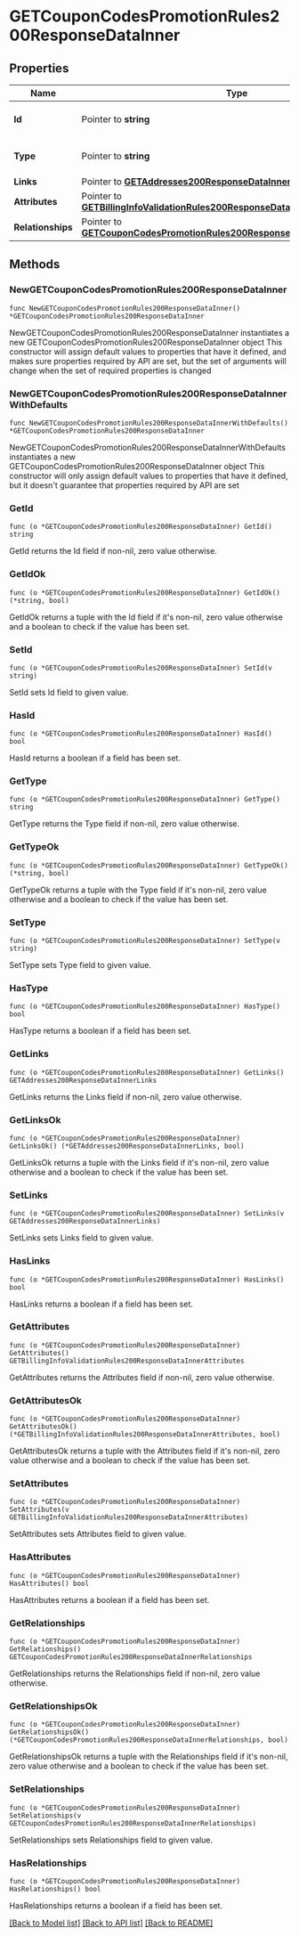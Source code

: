 # GETCouponCodesPromotionRules200ResponseDataInner

## Properties

Name | Type | Description | Notes
------------ | ------------- | ------------- | -------------
**Id** | Pointer to **string** | The resource&#39;s id | [optional] 
**Type** | Pointer to **string** | The resource&#39;s type | [optional] [default to "coupon_codes_promotion_rules"]
**Links** | Pointer to [**GETAddresses200ResponseDataInnerLinks**](GETAddresses200ResponseDataInnerLinks.md) |  | [optional] 
**Attributes** | Pointer to [**GETBillingInfoValidationRules200ResponseDataInnerAttributes**](GETBillingInfoValidationRules200ResponseDataInnerAttributes.md) |  | [optional] 
**Relationships** | Pointer to [**GETCouponCodesPromotionRules200ResponseDataInnerRelationships**](GETCouponCodesPromotionRules200ResponseDataInnerRelationships.md) |  | [optional] 

## Methods

### NewGETCouponCodesPromotionRules200ResponseDataInner

`func NewGETCouponCodesPromotionRules200ResponseDataInner() *GETCouponCodesPromotionRules200ResponseDataInner`

NewGETCouponCodesPromotionRules200ResponseDataInner instantiates a new GETCouponCodesPromotionRules200ResponseDataInner object
This constructor will assign default values to properties that have it defined,
and makes sure properties required by API are set, but the set of arguments
will change when the set of required properties is changed

### NewGETCouponCodesPromotionRules200ResponseDataInnerWithDefaults

`func NewGETCouponCodesPromotionRules200ResponseDataInnerWithDefaults() *GETCouponCodesPromotionRules200ResponseDataInner`

NewGETCouponCodesPromotionRules200ResponseDataInnerWithDefaults instantiates a new GETCouponCodesPromotionRules200ResponseDataInner object
This constructor will only assign default values to properties that have it defined,
but it doesn't guarantee that properties required by API are set

### GetId

`func (o *GETCouponCodesPromotionRules200ResponseDataInner) GetId() string`

GetId returns the Id field if non-nil, zero value otherwise.

### GetIdOk

`func (o *GETCouponCodesPromotionRules200ResponseDataInner) GetIdOk() (*string, bool)`

GetIdOk returns a tuple with the Id field if it's non-nil, zero value otherwise
and a boolean to check if the value has been set.

### SetId

`func (o *GETCouponCodesPromotionRules200ResponseDataInner) SetId(v string)`

SetId sets Id field to given value.

### HasId

`func (o *GETCouponCodesPromotionRules200ResponseDataInner) HasId() bool`

HasId returns a boolean if a field has been set.

### GetType

`func (o *GETCouponCodesPromotionRules200ResponseDataInner) GetType() string`

GetType returns the Type field if non-nil, zero value otherwise.

### GetTypeOk

`func (o *GETCouponCodesPromotionRules200ResponseDataInner) GetTypeOk() (*string, bool)`

GetTypeOk returns a tuple with the Type field if it's non-nil, zero value otherwise
and a boolean to check if the value has been set.

### SetType

`func (o *GETCouponCodesPromotionRules200ResponseDataInner) SetType(v string)`

SetType sets Type field to given value.

### HasType

`func (o *GETCouponCodesPromotionRules200ResponseDataInner) HasType() bool`

HasType returns a boolean if a field has been set.

### GetLinks

`func (o *GETCouponCodesPromotionRules200ResponseDataInner) GetLinks() GETAddresses200ResponseDataInnerLinks`

GetLinks returns the Links field if non-nil, zero value otherwise.

### GetLinksOk

`func (o *GETCouponCodesPromotionRules200ResponseDataInner) GetLinksOk() (*GETAddresses200ResponseDataInnerLinks, bool)`

GetLinksOk returns a tuple with the Links field if it's non-nil, zero value otherwise
and a boolean to check if the value has been set.

### SetLinks

`func (o *GETCouponCodesPromotionRules200ResponseDataInner) SetLinks(v GETAddresses200ResponseDataInnerLinks)`

SetLinks sets Links field to given value.

### HasLinks

`func (o *GETCouponCodesPromotionRules200ResponseDataInner) HasLinks() bool`

HasLinks returns a boolean if a field has been set.

### GetAttributes

`func (o *GETCouponCodesPromotionRules200ResponseDataInner) GetAttributes() GETBillingInfoValidationRules200ResponseDataInnerAttributes`

GetAttributes returns the Attributes field if non-nil, zero value otherwise.

### GetAttributesOk

`func (o *GETCouponCodesPromotionRules200ResponseDataInner) GetAttributesOk() (*GETBillingInfoValidationRules200ResponseDataInnerAttributes, bool)`

GetAttributesOk returns a tuple with the Attributes field if it's non-nil, zero value otherwise
and a boolean to check if the value has been set.

### SetAttributes

`func (o *GETCouponCodesPromotionRules200ResponseDataInner) SetAttributes(v GETBillingInfoValidationRules200ResponseDataInnerAttributes)`

SetAttributes sets Attributes field to given value.

### HasAttributes

`func (o *GETCouponCodesPromotionRules200ResponseDataInner) HasAttributes() bool`

HasAttributes returns a boolean if a field has been set.

### GetRelationships

`func (o *GETCouponCodesPromotionRules200ResponseDataInner) GetRelationships() GETCouponCodesPromotionRules200ResponseDataInnerRelationships`

GetRelationships returns the Relationships field if non-nil, zero value otherwise.

### GetRelationshipsOk

`func (o *GETCouponCodesPromotionRules200ResponseDataInner) GetRelationshipsOk() (*GETCouponCodesPromotionRules200ResponseDataInnerRelationships, bool)`

GetRelationshipsOk returns a tuple with the Relationships field if it's non-nil, zero value otherwise
and a boolean to check if the value has been set.

### SetRelationships

`func (o *GETCouponCodesPromotionRules200ResponseDataInner) SetRelationships(v GETCouponCodesPromotionRules200ResponseDataInnerRelationships)`

SetRelationships sets Relationships field to given value.

### HasRelationships

`func (o *GETCouponCodesPromotionRules200ResponseDataInner) HasRelationships() bool`

HasRelationships returns a boolean if a field has been set.


[[Back to Model list]](../README.md#documentation-for-models) [[Back to API list]](../README.md#documentation-for-api-endpoints) [[Back to README]](../README.md)


